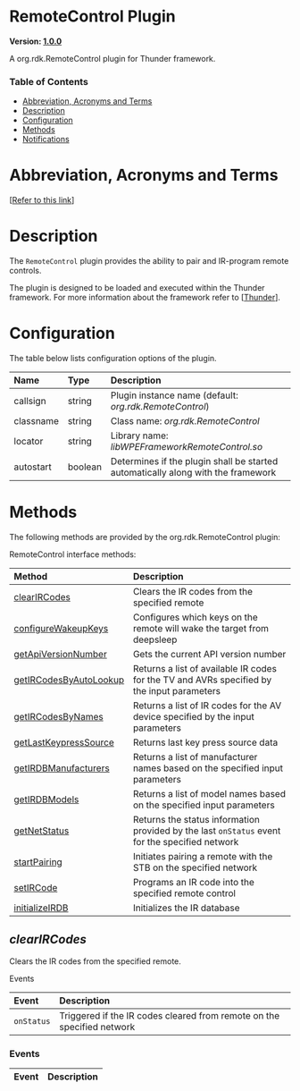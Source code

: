 <!-- Generated automatically, DO NOT EDIT! -->
<a name="RemoteControl_Plugin"></a>
# RemoteControl Plugin

**Version: [1.0.0](https://github.com/rdkcentral/rdkservices/blob/main/RemoteControl/CHANGELOG.md)**

A org.rdk.RemoteControl plugin for Thunder framework.

### Table of Contents

- [Abbreviation, Acronyms and Terms](#Abbreviation,_Acronyms_and_Terms)
- [Description](#Description)
- [Configuration](#Configuration)
- [Methods](#Methods)
- [Notifications](#Notifications)

<a name="Abbreviation,_Acronyms_and_Terms"></a>
# Abbreviation, Acronyms and Terms

[[Refer to this link](userguide/aat.md)]

<a name="Description"></a>
# Description

The `RemoteControl` plugin provides the ability to pair and IR-program remote controls.

The plugin is designed to be loaded and executed within the Thunder framework. For more information about the framework refer to [[Thunder](#Thunder)].

<a name="Configuration"></a>
# Configuration

The table below lists configuration options of the plugin.

| Name | Type | Description |
| :-------- | :-------- | :-------- |
| callsign | string | Plugin instance name (default: *org.rdk.RemoteControl*) |
| classname | string | Class name: *org.rdk.RemoteControl* |
| locator | string | Library name: *libWPEFrameworkRemoteControl.so* |
| autostart | boolean | Determines if the plugin shall be started automatically along with the framework |

<a name="Methods"></a>
# Methods

The following methods are provided by the org.rdk.RemoteControl plugin:

RemoteControl interface methods:

| Method | Description |
| :-------- | :-------- |
| [clearIRCodes](#clearIRCodes) | Clears the IR codes from the specified remote |
| [configureWakeupKeys](#configureWakeupKeys) | Configures which keys on the remote will wake the target from deepsleep |
| [getApiVersionNumber](#getApiVersionNumber) | Gets the current API version number |
| [getIRCodesByAutoLookup](#getIRCodesByAutoLookup) | Returns a list of available IR codes for the TV and AVRs specified by the input parameters |
| [getIRCodesByNames](#getIRCodesByNames) | Returns a list of IR codes for the AV device specified by the input parameters |
| [getLastKeypressSource](#getLastKeypressSource) | Returns last key press source data |
| [getIRDBManufacturers](#getIRDBManufacturers) | Returns a list of manufacturer names based on the specified input parameters |
| [getIRDBModels](#getIRDBModels) | Returns a list of model names based on the specified input parameters |
| [getNetStatus](#getNetStatus) | Returns the status information provided by the last `onStatus` event for the specified network |
| [startPairing](#startPairing) | Initiates pairing a remote with the STB on the specified network |
| [setIRCode](#setIRCode) | Programs an IR code into the specified remote control |
| [initializeIRDB](#initializeIRDB) | Initializes the IR database |


<a name="clearIRCodes"></a>
## *clearIRCodes*

Clears the IR codes from the specified remote.
 
Events
 
| Event | Description | 
| :-------- | :-------- | 
| `onStatus` | Triggered if the IR codes cleared from remote on the specified network |.

### Events

| Event | Description |
| :-------- | :-------- |
